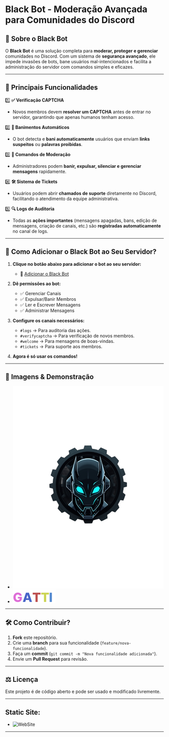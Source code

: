 # Black Bot - Moderação Avançada para Comunidades do Discord  

## 📌 Sobre o Black Bot  
O **Black Bot** é uma solução completa para **moderar, proteger e gerenciar** comunidades no Discord. Com um sistema de **segurança avançado**, ele impede invasões de bots, bane usuários mal-intencionados e facilita a administração do servidor com comandos simples e eficazes.  

---

## 🎯 **Principais Funcionalidades**  
1️⃣ **✅ Verificação CAPTCHA**  
   - Novos membros devem **resolver um CAPTCHA** antes de entrar no servidor, garantindo que apenas humanos tenham acesso.  

2️⃣ **🚨 Banimentos Automáticos**  
   - O bot detecta e **bani automaticamente** usuários que enviam **links suspeitos** ou **palavras proibidas**.  

3️⃣ **🔨 Comandos de Moderação**  
   - Administradores podem **banir, expulsar, silenciar e gerenciar mensagens** rapidamente.  

4️⃣ **🛠️ Sistema de Tickets**  
   - Usuários podem abrir **chamados de suporte** diretamente no Discord, facilitando o atendimento da equipe administrativa.  

5️⃣ **🔍 Logs de Auditoria**  
   - Todas as **ações importantes** (mensagens apagadas, bans, edição de mensagens, criação de canais, etc.) são **registradas automaticamente** no canal de logs.  

---

## 📌 **Como Adicionar o Black Bot ao Seu Servidor?**  
1. **Clique no botão abaixo para adicionar o bot ao seu servidor:**  
   - 🔗 [Adicionar o Black Bot](#)  

2. **Dê permissões ao bot:**  
   - ✅ Gerenciar Canais  
   - ✅ Expulsar/Banir Membros  
   - ✅ Ler e Escrever Mensagens  
   - ✅ Administrar Mensagens  

3. **Configure os canais necessários:**  
   - `#logs` → Para auditoria das ações.  
   - `#verifycaptcha` → Para verificação de novos membros.  
   - `#welcome` → Para mensagens de boas-vindas.  
   - `#tickets` → Para suporte aos membros.  

4. **Agora é só usar os comandos!**  

---

## 📸 **Imagens & Demonstração**  
- ![Logo Black Bot](blackBotLogoTeste.png)  
- ![Interface do Bot](footerLogo.png)  

---

## 🛠 **Como Contribuir?**  
1. **Fork** este repositório.  
2. Crie uma **branch** para sua funcionalidade (`feature/nova-funcionalidade`).  
3. Faça um **commit** (`git commit -m "Nova funcionalidade adicionada"`).  
4. Envie um **Pull Request** para revisão.  

---

## ⚖️ **Licença**  
Este projeto é de código aberto e pode ser usado e modificado livremente.  

---
## Static Site:
- ![WebSite](https://black-bot-089d.onrender.com)
---

